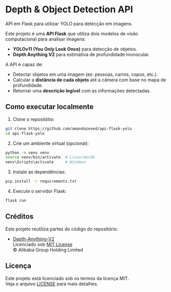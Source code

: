 # Depth & Object Detection API
API em Flask para utilizar YOLO para detecção em imagens.

Este projeto é uma **API Flask** que utiliza dois modelos de visão computacional para analisar imagens:

- **YOLOv11 (You Only Look Once)** para detecção de objetos.
- **Depth Anything V2** para estimativa de profundidade monocular.

A API é capaz de:
- Detectar objetos em uma imagem (ex: pessoas, carros, copos, etc.).
- Calcular a **distância de cada objeto** até a câmera com base no mapa de profundidade.
- Retornar uma **descrição legível** com as informações detectadas.

## Como executar localmente
1. Clone o repositótio:
```bash
git clone https://github.com/amandazeved/api-flask-yolo
cd api-flask-yolo
```

2. Crie um ambiente virtual (opcional):
```bash
python -m venv venv
source venv/bin/activate  # Linux/macOS
venv\Scripts\activate     # Windows
```

3. Instale as dependências:
```bash
pip install -r requirements.txt
```

4. Execute o servidor Flask:
```bash
flask run
```

## Créditos

Este projeto reutiliza partes do código do repositório:

- [Depth-Anything-V2](https://github.com/DepthAnything/Depth-Anything-V2)  
  Licenciado sob [MIT License](https://github.com/DepthAnything/Depth-Anything-V2/blob/main/LICENSE)  
  © Alibaba Group Holding Limited

## Licença

Este projeto está licenciado sob os termos da licença MIT.  
Veja o arquivo [LICENSE](./LICENSE) para mais detalhes.